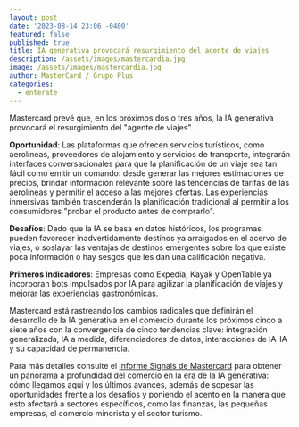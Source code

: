 ```yaml
---
layout: post
date: '2023-08-14 23:06 -0400'
featured: false
published: true
title: IA generativa provocará resurgimiento del agente de viajes
description: /assets/images/mastercardia.jpg
image: /assets/images/mastercardia.jpg
author: MasterCard / Grupo Plus
categories:
  - enterate
---
```

 
Mastercard prevé que, en los próximos dos o tres años, la IA generativa provocará el resurgimiento del "agente de viajes". 

**Oportunidad**: Las plataformas que ofrecen servicios turísticos, como aerolíneas, proveedores de alojamiento y servicios de transporte, integrarán interfaces conversacionales para que la planificación de un viaje sea tan fácil como emitir un comando: desde generar las mejores estimaciones de precios, brindar información relevante sobre las tendencias de tarifas de las aerolíneas y permitir el acceso a las mejores ofertas. Las experiencias inmersivas también trascenderán la planificación tradicional al permitir a los consumidores "probar el producto antes de comprarlo". 

**Desafíos**: Dado que la IA se basa en datos históricos, los programas pueden favorecer inadvertidamente destinos ya arraigados en el acervo de viajes, o soslayar las ventajas de destinos emergentes sobre los que existe poca información o hay sesgos que les dan una calificación negativa. 

**Primeros Indicadores**: Empresas como Expedia, Kayak y OpenTable ya incorporan bots impulsados por IA para agilizar la planificación de viajes y mejorar las experiencias gastronómicas. 

Mastercard está rastreando los cambios radicales que definirán el desarrollo de la IA generativa en el comercio durante los próximos cinco a siete años con la convergencia de cinco tendencias clave: integración generalizada, IA a medida, diferenciadores de datos, interacciones de IA-IA y su capacidad de permanencia. 

Para más detalles consulte el [informe Signals de Mastercard](https://www.mastercard.com/news/latin-america/es/reportes-de-investigacion/reports-es/2023/agosto/el-comercio-en-la-era-de-la-ia-generativa/) para obtener un panorama a profundidad del comercio en la era de la IA generativa: cómo llegamos aquí y los últimos avances, además de sopesar las oportunidades frente a los desafíos y poniendo el acento en la manera que esto afectará a sectores específicos, como las finanzas, las pequeñas empresas, el comercio minorista y el sector turismo.
